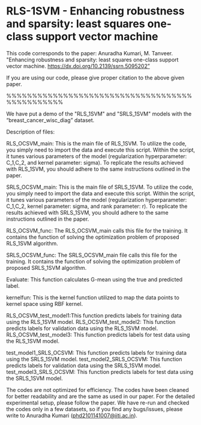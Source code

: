 # RLS-1SVM - Enhancing robustness and sparsity: least squares one-class support vector machine

This code corresponds to the paper: Anuradha Kumari, M. Tanveer. "Enhancing robustness and sparsity: least squares one-class support vector machine. https://dx.doi.org/10.2139/ssrn.5095202”

If you are using our code, please give proper citation to the above given paper.

%%%%%%%%%%%%%%%%%%%%%%%%%%%%%%%%%%%%%%%%%%%%%%%

We have put a demo of the "RLS_1SVM" and "SRLS_1SVM" models with the “breast_cancer_wisc_diag” dataset.

Description of files:

RLS_OCSVM_main: This is the main file of RLS_1SVM. To utilize the code, you simply need to import the data and execute this script. Within the script, it tunes various parameters of the model (regularization hyperparameter: C_1,C_2, and kernel parameter: sigma). To replicate the results achieved with RLS_1SVM, you should adhere to the same instructions outlined in the paper.

SRLS_OCSVM_main: This is the main file of SRLS_1SVM. To utilize the code, you simply need to import the data and execute this script. Within the script, it tunes various parameters of the model (regularization hyperparameter: C_1,C_2, kernel parameter: sigma, and rank parameter: r). To replicate the results achieved with SRLS_1SVM, you should adhere to the same instructions outlined in the paper.

RLS_OCSVM_func: The RLS_OCSVM_main calls this file for the training. It contains the function of solving the  optimization problem of proposed RLS_1SVM algorithm.

SRLS_OCSVM_func: The SRLS_OCSVM_main file calls this file for the training. It contains the function of solving the  optimization problem of proposed SRLS_1SVM algorithm.


Evaluate: This function calculates G-mean using the true and predicted label.

kernelfun: This is the kernel function utilized to map the data points to kernel space using RBF kernel. 

RLS_OCSVM_test_model1:This function predicts labels for training data using the RLS_1SVM model.
RLS_OCSVM_test_model2: This function predicts labels for validation data using the RLS_1SVM model.
RLS_OCSVM_test_model3: This function predicts labels for test data using the RLS_1SVM model.

test_model1_SRLS_OCSVM: This function predicts labels for training data using the SRLS_1SVM model.
test_model2_SRLS_OCSVM: This function predicts labels for validation data using the SRLS_1SVM model.
test_model3_SRLS_OCSVM: This function predicts labels for test data using the SRLS_1SVM model.

The codes are not optimized for efficiency. The codes have been cleaned for better readability and are the same as used in our paper. For the detailed experimental setup, please follow the paper. We have re-run and checked the codes only in a few datasets, so if you find any bugs/issues, please write to Anuradha Kumari (phd2101141007@iiti.ac.in).

